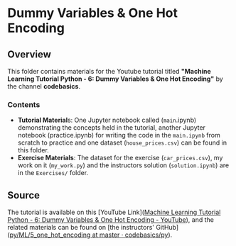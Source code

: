 # Dummy Variables & One Hot Encoding

## Overview

This folder contains materials for the Youtube tutorial titled **"Machine Learning Tutorial Python - 6: Dummy Variables & One Hot Encoding"** by the channel **codebasics**.

### Contents

- **Tutorial Material**s: One Jupyter notebook called (`main`.ipynb) demonstrating the concepts held in the tutorial, another Jupyter notebook (practice.ipynb) for writing the code in the `main.ipynb` from scratch to practice and one dataset (`house_prices.csv`) can be found in this folder.
- **Exercise Materials**: The dataset for the exercise (`car_prices.csv`), my work on it (`my_work.py`) and the instructors solution (`solution.ipynb`) are in the `Exercises/` folder.

## Source

The tutorial is available on this [YouTube Link]([Machine Learning Tutorial Python - 6: Dummy Variables & One Hot Encoding - YouTube](https://www.youtube.com/watch?v=9yl6-HEY7_s)), and the related materials can be found on [the instructors' GitHub]([py/ML/5_one_hot_encoding at master · codebasics/py](https://github.com/codebasics/py/tree/master/ML/5_one_hot_encoding)).
